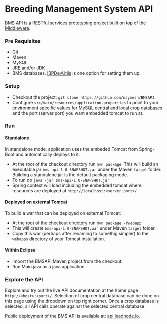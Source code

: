 Breeding Management System API
==============================
BMS API is a RESTful services prototyping project built on top of the [Middleware].

### Pre Requisites ###
* Git
* Maven
* MySQL
* JRE and/or JDK
* BMS databases. [IBPDevUtils] is one option for setting them up.

### Setup ###
* Checkout the project: `git clone https://github.com/naymesh/BMSAPI`.
* Configure `src/main/resources/application.properties` to point to your environment specific values for MySQL central and local crop databases and the port (server.port) you want embedded tomcat to run at.

### Run ###

#### Standalone ####

In standalone mode, application uses the embeded Tomcat from Spring-Boot and automatically deploys to it.

* At the root of the checkout directory run `mvn package`. This will build an executable jar `bms-api-1.0-SNAPSHOT.jar` under the Maven `target` folder. Building a standalone jar is the default packaging mode.
* To run do `java -jar bms-api-1.0-SNAPSHOT.jar`
* Spring context will load including the embedded tomcat where resources are deployed at `http://localhost:<server.port>/`. 


#### Deployed on external Tomcat ###
To build a war that can be deployed on external Tomcat:
* At the root of the checkout directory run `mvn package -Pwebapp`
* This will create `bms-api-1.0-SNAPSHOT.war` under Maven `target` folder.
* Copy this war (perhaps after renaming to somethig simpler) to the `webapps` directory of your Tomcat installation.

#### Within Eclipse ####
* Import the BMSAPI Maven project from the checkout.
* Run Main.java as a java application.

### Explore the API ###
Explore and try out the live API documentation at the home page `http://<host>:<port>/`. Selection of crop central database can be done on this page using the dropdown on top right corner. Once a crop database is selected, all API calls operate against the selected central database.

Public deployment of the BMS API is available at: [api.leadnode.io]. 


[IBPDevUtils]:https://github.com/naymesh/IBPDevUtil
[Middleware]:https://github.com/naymesh/IBPDevUtilIBPMiddleware
[api.leadnode.io]:http://api.leafnode.io:18080/

